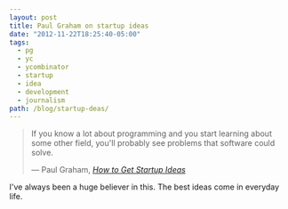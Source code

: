 ```yaml
---
layout: post
title: Paul Graham on startup ideas
date: "2012-11-22T18:25:40-05:00"
tags:
  - pg
  - yc
  - ycombinator
  - startup
  - idea
  - development
  - journalism
path: /blog/startup-deas/
---
```


> If you know a lot about programming and you start learning about some other
> field, you'll probably see problems that software could solve.
>
> &mdash; Paul Graham, _[How to Get Startup Ideas](http://paulgraham.com/startupideas.html)_

I've always been a huge believer in this. The best ideas come in everyday life.
